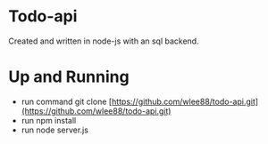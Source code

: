 # Todo-api

Created and written in node-js with an sql backend.

# Up and Running

- run command git clone [https://github.com/wlee88/todo-api.git](https://github.com/wlee88/todo-api.git)
- run npm install
- run node server.js
